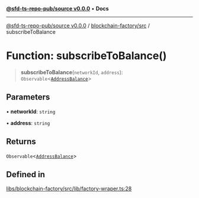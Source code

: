 [**@sfd-ts-repo-pub/source v0.0.0**](../../../README.md) • **Docs**

***

[@sfd-ts-repo-pub/source v0.0.0](../../../modules.md) / [blockchain-factory/src](../README.md) / subscribeToBalance

# Function: subscribeToBalance()

> **subscribeToBalance**(`networkId`, `address`): `Observable`\<[`AddressBalance`](../../../abstract-core/src/interfaces/AddressBalance.md)\>

## Parameters

• **networkId**: `string`

• **address**: `string`

## Returns

`Observable`\<[`AddressBalance`](../../../abstract-core/src/interfaces/AddressBalance.md)\>

## Defined in

[libs/blockchain-factory/src/lib/factory-wraper.ts:28](https://github.com/Steadfast-Digital/sfd-ts-repo-pub/blob/7c03207a60081ee1420569768bbbd8451528de43/libs/blockchain-factory/src/lib/factory-wraper.ts#L28)
